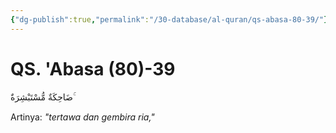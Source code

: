 ```yaml
---
{"dg-publish":true,"permalink":"/30-database/al-quran/qs-abasa-80-39/"}
---
```



# QS. 'Abasa (80)-39
ضَاحِكَةٌ مُّسْتَبْشِرَةٌ ۚ

Artinya: *"tertawa dan gembira ria,"*
